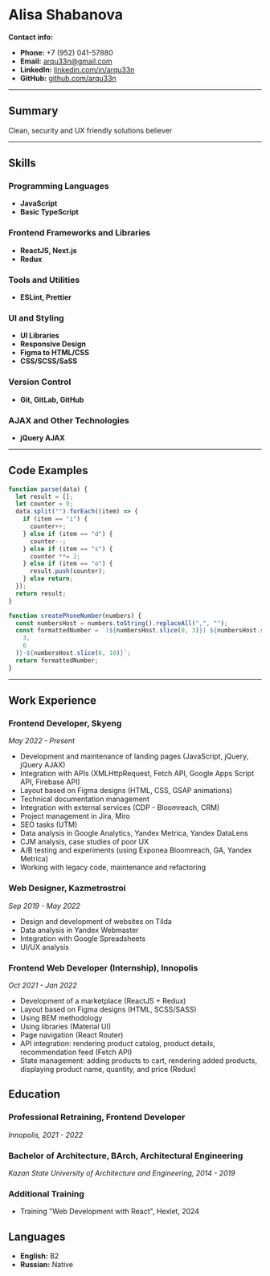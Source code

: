 # Alisa Shabanova

**Contact info:**

- **Phone:** +7 (952) 041-57880
- **Email:** arqu33n@gmail.com
- **LinkedIn:** [linkedin.com/in/arqu33n](https://www.linkedin.com/in/arqu33n/)
- **GitHub:** [github.com/arqu33n](https://github.com/arqu33n)

---

## Summary

Clean, security and UX friendly solutions believer

---

## Skills

### Programming Languages

- **JavaScript**
- **Basic TypeScript**

### Frontend Frameworks and Libraries

- **ReactJS, Next.js**
- **Redux**

### Tools and Utilities

- **ESLint, Prettier**

### UI and Styling

- **UI Libraries**
- **Responsive Design**
- **Figma to HTML/CSS**
- **CSS/SCSS/SaSS**

### Version Control

- **Git, GitLab, GitHub**

### AJAX and Other Technologies

- **jQuery AJAX**

---

## Code Examples

```js
function parse(data) {
  let result = [];
  let counter = 0;
  data.split("").forEach((item) => {
    if (item == "i") {
      counter++;
    } else if (item == "d") {
      counter--;
    } else if (item == "s") {
      counter **= 2;
    } else if (item == "o") {
      result.push(counter);
    } else return;
  });
  return result;
}
```

```js
function createPhoneNumber(numbers) {
  const numbersHost = numbers.toString().replaceAll(",", "");
  const formattedNumber = `(${numbersHost.slice(0, 3)}) ${numbersHost.slice(
    3,
    6
  )}-${numbersHost.slice(6, 10)}`;
  return formattedNumber;
}
```

---

## Work Experience

### Frontend Developer, Skyeng

_May 2022 - Present_

- Development and maintenance of landing pages (JavaScript, jQuery, jQuery AJAX)
- Integration with APIs (XMLHttpRequest, Fetch API, Google Apps Script API, Firebase API)
- Layout based on Figma designs (HTML, CSS, GSAP animations)
- Technical documentation management
- Integration with external services (CDP - Bloomreach, CRM)
- Project management in Jira, Miro
- SEO tasks (UTM)
- Data analysis in Google Analytics, Yandex Metrica, Yandex DataLens
- CJM analysis, case studies of poor UX
- A/B testing and experiments (using Exponea Bloomreach, GA, Yandex Metrica)
- Working with legacy code, maintenance and refactoring

### Web Designer, Kazmetrostroi

_Sep 2019 - May 2022_

- Design and development of websites on Tilda
- Data analysis in Yandex Webmaster
- Integration with Google Spreadsheets
- UI/UX analysis

### Frontend Web Developer (Internship), Innopolis

_Oct 2021 - Jan 2022_

- Development of a marketplace (ReactJS + Redux)
- Layout based on Figma designs (HTML, SCSS/SASS)
- Using BEM methodology
- Using libraries (Material UI)
- Page navigation (React Router)
- API integration: rendering product catalog, product details, recommendation feed (Fetch API)
- State management: adding products to cart, rendering added products, displaying product name, quantity, and price (Redux)

## Education

### Professional Retraining, Frontend Developer

_Innopolis, 2021 - 2022_

### Bachelor of Architecture, BArch, Architectural Engineering

_Kazan State University of Architecture and Engineering, 2014 - 2019_

### Additional Training

- Training "Web Development with React", Hexlet, 2024

## Languages

- **English:** B2
- **Russian:** Native
